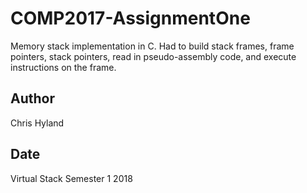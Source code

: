 # COMP2017-AssignmentOne
Memory stack implementation in C. Had to build stack frames, frame pointers, stack pointers, read in pseudo-assembly code, and execute instructions on the frame.


## Author
Chris Hyland

## Date
Virtual Stack Semester 1 2018